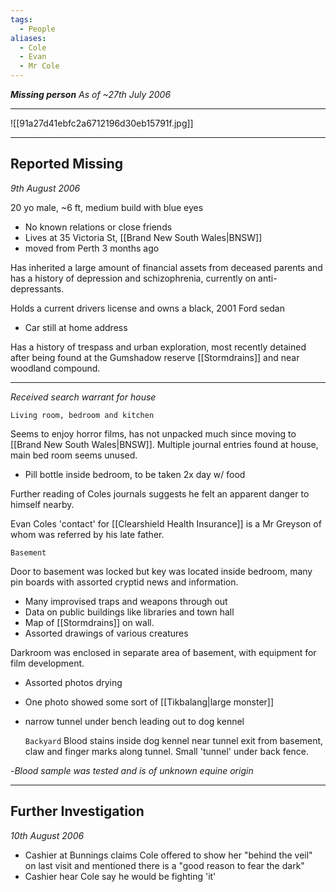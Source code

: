 ```yaml
---
tags:
  - People
aliases:
  - Cole
  - Evan
  - Mr Cole
---
```

***Missing person***
*As of ~27th July 2006*

---
![[91a27d41ebfc2a6712196d30eb15791f.jpg]]

---
## Reported Missing
*9th August 2006*

20 yo male, ~6 ft, medium build with blue eyes

- No known relations or close friends
- Lives at 35 Victoria St, [[Brand New South Wales|BNSW]]
- moved from Perth 3 months ago

Has inherited a large amount of financial assets from deceased parents and has a history of depression and schizophrenia, currently on anti-depressants.

Holds a current drivers license and owns a black, 2001 Ford sedan
- Car still at home address

Has a history of trespass and urban exploration, most recently detained after being found at the Gumshadow reserve [[Stormdrains]] and near woodland compound.

---
*Received search warrant for house*

	Living room, bedroom and kitchen
Seems to enjoy horror films, has not unpacked much since moving to [[Brand New South Wales|BNSW]]. Multiple journal entries found at house, main bed room seems unused.
- Pill bottle inside bedroom, to be taken 2x day w/ food

Further reading of Coles journals suggests he felt an apparent danger to himself nearby.

Evan Coles 'contact' for [[Clearshield Health Insurance]] is a Mr Greyson of whom was referred by his late father.

	Basement
Door to basement was locked but key was located inside bedroom, many pin boards with assorted cryptid news and information.
- Many improvised traps and weapons through out
- Data on public buildings like libraries and town hall
- Map of [[Stormdrains]] on wall.
- Assorted drawings of various creatures

Darkroom was enclosed in separate area of basement, with equipment for film development.
- Assorted photos drying
- One photo showed some sort of [[Tikbalang|large monster]]
- narrow tunnel under bench leading out to dog kennel

	`Backyard`
Blood stains inside dog kennel near tunnel exit from basement, claw and finger marks along tunnel.
Small 'tunnel' under back fence.

\-*Blood sample was tested and is of unknown equine origin*

---

## Further Investigation
*10th August 2006*

- Cashier at Bunnings claims Cole offered to show her "behind the veil" on last visit and mentioned there is a "good reason to fear the dark"
- Cashier hear Cole say he would be fighting 'it'
